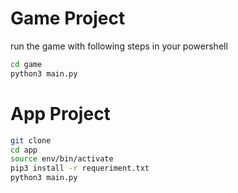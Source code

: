 # Game Project

run the game with following steps in your powershell

```sh
cd game
python3 main.py
```

# App Project 

```sh
git clone
cd app 
source env/bin/activate
pip3 install -r requeriment.txt
python3 main.py
```